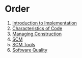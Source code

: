 # Order

1) [Introduction to Implementation](./Introduction-to-Software-Implementation.md)
2) [Characteristics of Code](./Characteristics-of-Code.md)
3) [Managing Construction](./Managing-Construction-and-Tools.md)
4) [SCM](./Software-Configuration-Management.md)
5) [SCM Tools](./SCM-Tools.md)
6) [Software Quality](./Software-Quality.md)